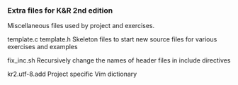 ### Extra files for K&R 2nd edition

Miscellaneous files used by project and exercises.

template.c
template.h
Skeleton files to start new source files for various exercises and examples

fix_inc.sh
Recursively change the names of header files in include directives

kr2.utf-8.add
Project specific Vim dictionary
